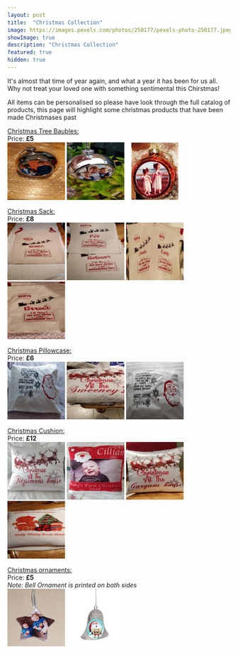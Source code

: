 ```yaml
---
layout: post
title:  "Christmas Collection"
image: https://images.pexels.com/photos/250177/pexels-photo-250177.jpeg?auto=compress&cs=tinysrgb&dpr=2&h=200&w=1200
showImage: true
description: "Christmas Collection"
featured: true
hidden: true
---
```


It's almost that time of year again, and what a year it has been for us all.  
Why not treat your loved one with something sentimental this Chirstmas!

All items can be personalised so please have look through the full catalog of products,
this page will highlight some christmas products that have been made Christmases past 

<u>Christmas Tree Baubles:<br></u>
Price: <b>£5</b><br>
<a data-fancybox="gallery1" href="/assets/images/baubles/baubles-1.jpg"><img src="/assets/images/baubles/baubles-1.jpg" width="130" height="130"></a>
<a data-fancybox="gallery1" href="/assets/images/baubles/baubles-2.jpg"><img src="/assets/images/baubles/baubles-2.jpg" width="130" height="130"></a>
<a data-fancybox="gallery1" href="/assets/images/xmas-baubles.jpeg"><img src="/assets/images/xmas-baubles.jpeg" width="130" height="130"></a>


<u>Christmas Sack:<br></u>
Price: <b>£8</b><br>
<a data-fancybox="gallery2" href="/assets/images/christmas-sack/xmas-sack1.jpg"><img src="/assets/images/christmas-sack/xmas-sack1.jpg" width="130" height="130"></a>
<a data-fancybox="gallery2" href="/assets/images/christmas-sack/xmas-sack2.jpg"><img src="/assets/images/christmas-sack/xmas-sack2.jpg" width="130" height="130"></a>
<a data-fancybox="gallery2" href="/assets/images/christmas-sack/xmas-sack3.jpg"><img src="/assets/images/christmas-sack/xmas-sack3.jpg" width="130" height="130"></a>
<a data-fancybox="gallery2" href="/assets/images/christmas-sack/xmas-sack4.jpg"><img src="/assets/images/christmas-sack/xmas-sack4.jpg" width="130" height="130"></a>


<u>Christmas Pillowcase:<br></u>
Price: <b>£6</b><br>
<a data-fancybox="gallery3" href="/assets/images/xmas-pillow/xmas-pillow1.jpg"><img src="/assets/images/xmas-pillow/xmas-pillow1.jpg" width="130" height="130"></a>
<a data-fancybox="gallery3" href="/assets/images/xmas-pillow/xmas-pillow2.jpg"><img src="/assets/images/xmas-pillow/xmas-pillow2.jpg" width="130" height="130"></a>
<a data-fancybox="gallery3" href="/assets/images/xmas-pillow/xmas-pillow3.jpg"><img src="/assets/images/xmas-pillow/xmas-pillow3.jpg" width="130" height="130"></a>


<u>Christmas Cushion:<br></u>
Price: <b>£12</b><br>
<a data-fancybox="gallery4" href="/assets/images/xmas-cushion/xmas-cushion1.jpg"><img src="/assets/images/xmas-cushion/xmas-cushion1.jpg" width="130" height="130"></a>
<a data-fancybox="gallery4" href="/assets/images/xmas-cushion/xmas-cushion2.jpg"><img src="/assets/images/xmas-cushion/xmas-cushion2.jpg" width="130" height="130"></a>
<a data-fancybox="gallery4" href="/assets/images/xmas-cushion/xmas-cushion3.jpg"><img src="/assets/images/xmas-cushion/xmas-cushion3.jpg" width="130" height="130"></a>
<a data-fancybox="gallery4" href="/assets/images/xmas-cushion/xmas-cushion4.jpg"><img src="/assets/images/xmas-cushion/xmas-cushion4.jpg" width="130" height="130"></a>


<u>Christmas ornaments:<br></u>
Price: <b>£5</b><br>
<i>Note: Bell Ornament is printed on both sides<br>
<a data-fancybox="gallery5" href="/assets/images/xmas-ornaments/xmas-ornaments.jpg"><img src="/assets/images/xmas-ornaments/xmas-ornaments.jpg" width="130" height="130"></a>
<a data-fancybox="gallery5" href="/assets/images/xmas-ornaments/xmas-ornaments-1.jpeg"><img src="/assets/images/xmas-ornaments/xmas-ornaments-1.jpeg" width="130" height="130"></a>
